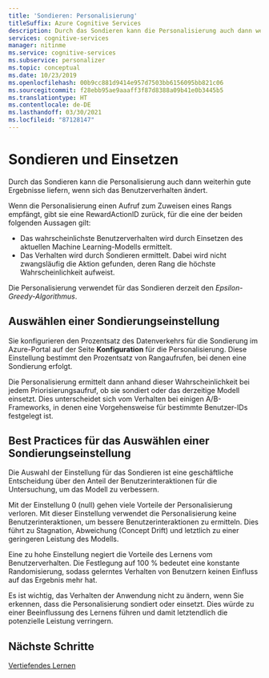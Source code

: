 ```yaml
---
title: 'Sondieren: Personalisierung'
titleSuffix: Azure Cognitive Services
description: Durch das Sondieren kann die Personalisierung auch dann weiterhin gute Ergebnisse liefern, wenn sich das Benutzerverhalten ändert. Die Auswahl der Einstellung für das Sondieren ist eine geschäftliche Entscheidung über den Anteil der Benutzerinteraktionen für die Untersuchung, um das Modell zu verbessern.
services: cognitive-services
manager: nitinme
ms.service: cognitive-services
ms.subservice: personalizer
ms.topic: conceptual
ms.date: 10/23/2019
ms.openlocfilehash: 00b9cc881d9414e957d7503bb6156095bb821c06
ms.sourcegitcommit: f28ebb95ae9aaaff3f87d8388a09b41e0b3445b5
ms.translationtype: HT
ms.contentlocale: de-DE
ms.lasthandoff: 03/30/2021
ms.locfileid: "87128147"
---
```

# <a name="exploration-and-exploitation"></a>Sondieren und Einsetzen

Durch das Sondieren kann die Personalisierung auch dann weiterhin gute Ergebnisse liefern, wenn sich das Benutzerverhalten ändert.

Wenn die Personalisierung einen Aufruf zum Zuweisen eines Rangs empfängt, gibt sie eine RewardActionID zurück, für die eine der beiden folgenden Aussagen gilt:
* Das wahrscheinlichste Benutzerverhalten wird durch Einsetzen des aktuellen Machine Learning-Modells ermittelt.
* Das Verhalten wird durch Sondieren ermittelt. Dabei wird nicht zwangsläufig die Aktion gefunden, deren Rang die höchste Wahrscheinlichkeit aufweist.

Die Personalisierung verwendet für das Sondieren derzeit den *Epsilon-Greedy-Algorithmus*. 

## <a name="choosing-an-exploration-setting"></a>Auswählen einer Sondierungseinstellung

Sie konfigurieren den Prozentsatz des Datenverkehrs für die Sondierung im Azure-Portal auf der Seite **Konfiguration** für die Personalisierung. Diese Einstellung bestimmt den Prozentsatz von Rangaufrufen, bei denen eine Sondierung erfolgt. 

Die Personalisierung ermittelt dann anhand dieser Wahrscheinlichkeit bei jedem Priorisierungsaufruf, ob sie sondiert oder das derzeitige Modell einsetzt. Dies unterscheidet sich vom Verhalten bei einigen A/B-Frameworks, in denen eine Vorgehensweise für bestimmte Benutzer-IDs festgelegt ist.

## <a name="best-practices-for-choosing-an-exploration-setting"></a>Best Practices für das Auswählen einer Sondierungseinstellung

Die Auswahl der Einstellung für das Sondieren ist eine geschäftliche Entscheidung über den Anteil der Benutzerinteraktionen für die Untersuchung, um das Modell zu verbessern. 

Mit der Einstellung 0 (null) gehen viele Vorteile der Personalisierung verloren. Mit dieser Einstellung verwendet die Personalisierung keine Benutzerinteraktionen, um bessere Benutzerinteraktionen zu ermitteln. Dies führt zu Stagnation, Abweichung (Concept Drift) und letztlich zu einer geringeren Leistung des Modells.

Eine zu hohe Einstellung negiert die Vorteile des Lernens vom Benutzerverhalten. Die Festlegung auf 100 % bedeutet eine konstante Randomisierung, sodass gelerntes Verhalten von Benutzern keinen Einfluss auf das Ergebnis mehr hat.

Es ist wichtig, das Verhalten der Anwendung nicht zu ändern, wenn Sie erkennen, dass die Personalisierung sondiert oder einsetzt. Dies würde zu einer Beeinflussung des Lernens führen und damit letztendlich die potenzielle Leistung verringern.

## <a name="next-steps"></a>Nächste Schritte

[Vertiefendes Lernen](concepts-reinforcement-learning.md) 